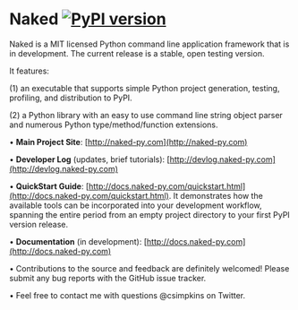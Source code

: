 Naked  [![PyPI version](https://badge.fury.io/py/Naked.png)](https://pypi.python.org/pypi/Naked)
=====
Naked is a MIT licensed Python command line application framework that is in development.  The current release is a stable, open testing version.

It features:

(1) an executable that supports simple Python project generation, testing, profiling, and distribution to PyPI.

(2) a Python library with an easy to use command line string object parser and numerous Python type/method/function extensions.

• **Main Project Site**: [http://naked-py.com](http://naked-py.com)

• **Developer Log** (updates, brief tutorials): [http://devlog.naked-py.com](http://devlog.naked-py.com)

• **QuickStart Guide**: [http://docs.naked-py.com/quickstart.html](http://docs.naked-py.com/quickstart.html).  It demonstrates how the available tools can be incorporated into your development workflow, spanning the entire period from an empty project directory to your first PyPI version release.

• **Documentation** (in development): [http://docs.naked-py.com](http://docs.naked-py.com)

• Contributions to the source and feedback are definitely welcomed!  Please submit any bug reports with the GitHub issue tracker.

• Feel free to contact me with questions @csimpkins on Twitter.
